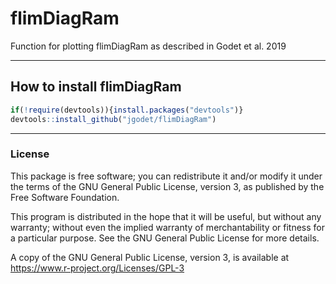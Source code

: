 # flimDiagRam 

Function for plotting flimDiagRam as described in Godet et al. 2019

---
## How to install flimDiagRam

```r
if(!require(devtools)){install.packages("devtools")}
devtools::install_github("jgodet/flimDiagRam")
```

---
### License

This package is free software; you can redistribute it and/or modify it
under the terms of the GNU General Public License, version 3, as
published by the Free Software Foundation.

This program is distributed in the hope that it will be useful, but
without any warranty; without even the implied warranty of
merchantability or fitness for a particular purpose.  See the GNU
General Public License for more details.

A copy of the GNU General Public License, version 3, is available at
<https://www.r-project.org/Licenses/GPL-3>
